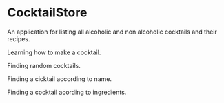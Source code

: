 # CocktailStore

An application for listing all alcoholic and non alcoholic cocktails and their recipes.

Learning how to make a cocktail.

Finding random cocktails.

Finding a cicktail according to name.

Finding a cocktail acording to ingredients.
